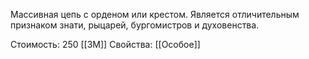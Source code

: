 Массивная цепь с орденом или крестом. Является отличительным признаком знати, рыцарей, бургомистров и духовенства.


Стоимость: 250 [[ЗМ]]
Свойства: [[Особое]]